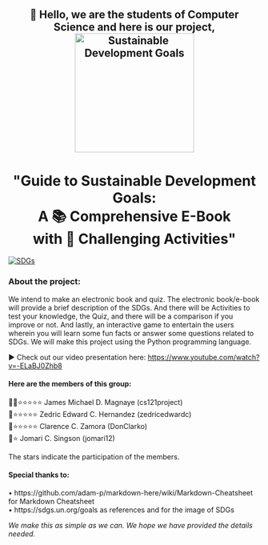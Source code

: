 <h2 align="center">👋 Hello, we are the students of Computer Science and here is our project,
  <img src="https://www.un.org/sites/un2.un.org/files/styles/large-article-image-style-16-9/public/field/image/2022/10/sdgs.png?itok=Mu6V-2WJ" alt="Sustainable Development Goals" height="238">
  
<h1 align="center">"Guide to Sustainable Development Goals:<br>A 📚 Comprehensive E-Book <br>with 📝 Challenging Activities"</h1>

[![SDGs](https://img.shields.io/badge/SDGs-Visit%20the%20Site-brightgreen)](https://sdgs.un.org/goals)

<h3> About the project: </h3>
<p> We intend to make an electronic book and quiz. The electronic book/e-book will provide a brief description of the SDGs. And there will be Activities to test your knowledge, the Quiz, and there will be a comparison if you improve or not. And lastly, an interactive game to entertain the users wherein you will learn some fun facts or answer some questions related to SDGs. We will make this project using the Python programming language.</p>
  
▶️ Check out our video presentation here: https://www.youtube.com/watch?v=-ELaBJ0Zhb8
  
#### Here are the members of this group:
<p>👨‍🦱⭐⭐⭐⭐⭐ James Michael D. Magnaye (cs121project)<br>
🧒⭐⭐⭐⭐⭐ Zedric Edward C. Hernandez (zedricedwardc)<br>
👴⭐⭐⭐⭐⭐ Clarence C. Zamora (DonClarko)<br>
🧒⭐ Jomari C. Singson (jomari12)<br>
  
The stars indicate the participation of the members.

<h4>Special thanks to:</h4>
<p>• https://github.com/adam-p/markdown-here/wiki/Markdown-Cheatsheet for Markdown Cheatsheet<br>
  • https://sdgs.un.org/goals as references and for the image of SDGs</p>

<i>We make this as simple as we can. We hope we have provided the details needed.</i>
